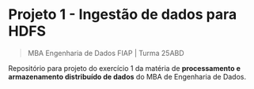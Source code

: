 # Projeto 1 - Ingestão de dados para HDFS
> MBA Engenharia de Dados FIAP | Turma 25ABD

Repositório para projeto do exercício 1 da matéria de <b>processamento e armazenamento distribuído de dados</b> do MBA de Engenharia de Dados.